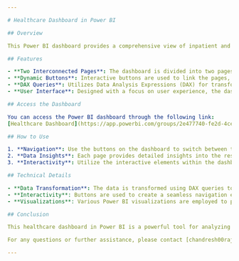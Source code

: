 ```yaml
---

# Healthcare Dashboard in Power BI

## Overview

This Power BI dashboard provides a comprehensive view of inpatient and outpatient data. The dashboard consists of two interconnected pages, enhanced with a user-friendly interface and dynamic buttons for seamless navigation. The data transformation is handled using DAX queries, ensuring efficient processing of large datasets.

## Features

- **Two Interconnected Pages**: The dashboard is divided into two pages to segregate inpatient and outpatient data for better clarity and navigation.
- **Dynamic Buttons**: Interactive buttons are used to link the pages, allowing users to switch between views effortlessly.
- **DAX Queries**: Utilizes Data Analysis Expressions (DAX) for transforming and processing large datasets, ensuring accurate and efficient data analysis.
- **User Interface**: Designed with a focus on user experience, the dashboard presents data in an intuitive and visually appealing manner.

## Access the Dashboard

You can access the Power BI dashboard through the following link:
[Healthcare Dashboard](https://app.powerbi.com/groups/2e477740-fe2d-4ce2-a315-c31bcce0f35d/reports/de280991-df0a-44ad-ab56-1e3704809e3b?pbi_source=Substrate)

## How to Use

1. **Navigation**: Use the buttons on the dashboard to switch between the inpatient and outpatient data pages.
2. **Data Insights**: Each page provides detailed insights into the respective data, with visualizations and metrics tailored to highlight key information.
3. **Interactivity**: Utilize the interactive elements within the dashboard to filter and explore the data based on specific criteria.

## Technical Details

- **Data Transformation**: The data is transformed using DAX queries to handle complex calculations and aggregations.
- **Interactivity**: Buttons are used to create a seamless navigation experience between the two pages of the dashboard.
- **Visualizations**: Various Power BI visualizations are employed to present the data in a clear and insightful manner.

## Conclusion

This healthcare dashboard in Power BI is a powerful tool for analyzing and visualizing inpatient and outpatient data. The use of DAX queries for data transformation and the intuitive user interface ensures that users can gain valuable insights with ease.

For any questions or further assistance, please contact [chandresh00rajpoot@gmail.com](url).

---
```

